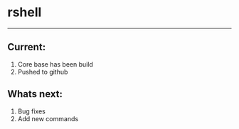 # rshell

-------------

## Current:
1. Core base has been build
2. Pushed to github

## Whats next:
1. Bug fixes
2. Add new commands
